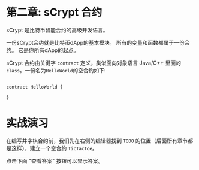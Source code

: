 # 第二章: sCrypt 合约

sCrypt 是比特币智能合约的高级开发语言。

一份sCrypt合约就是比特币dApp的基本模块。 所有的变量和函数都属于一份合约。 它是你所有dApp的起点。

sCrypt 合约由关键字 `contract` 定义，类似面向对象语言 Java/C++ 里面的 `class`。一份名为`HelloWorld`的空合约如下:

```

contract HelloWorld {

}

```

# 实战演习

在编写井字棋合约前，我们先在右侧的编辑器找到 `TODO` 的位置（后面所有章节都是这样），建立一个空合约 `TicTacToe`。

点击下面 "查看答案" 按钮可以显示答案。